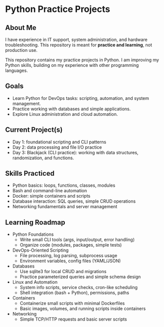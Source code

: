 # Python Practice Projects
## About Me
I have experience in IT support, system administration, and hardware troubleshooting.
This repository is meant for **practice and learning**, not production use.


This repository contains my practice projects in Python.
I am improving my Python skills, building on my experience with other programming languages.

## Goals
- Learn Python for DevOps tasks: scripting, automation, and system management.
- Practice working with databases and simple applications.
- Explore Linux administration and cloud automation.

## Current Project(s)
- Day 1: foundational scripting and CLI patterns 
- Day 2: data processing and file I/O practice 
- Day 3: Blackjack (CLI practice): working with data structures, randomization, and functions.

## Skills Practiced
- Python basics: loops, functions, classes, modules
- Bash and command-line automation
- Docker: simple containers and scripts
- Database interaction: SQL queries, simple CRUD operations
- Networking fundamentals and server management

## Learning Roadmap
- Python Foundations
  - Write small CLI tools (args, input/output, error handling)
  - Organize code (modules, packages, simple tests)
- DevOps-Oriented Scripting
  - File processing, log parsing, subprocess usage
  - Environment variables, config files (YAML/JSON)
- Databases
  - Use sqlite3 for local CRUD and migrations
  - Practice parameterized queries and simple schema design
- Linux and Automation
  - System info scripts, service checks, cron-like scheduling
  - Shell integration (bash + Python), permissions, paths
- Containers
  - Containerize small scripts with minimal Dockerfiles
  - Basic images, volumes, and running scripts inside containers
- Networking
  - Simple TCP/HTTP requests and basic server scripts


